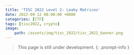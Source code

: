 ```yaml
---
title: 'TISC 2022 Level 2: Leaky Matrices'
date: 2022-09-12 08:00:00 +0800
categories: [CTF]
tags: [tisc2022, crypto]
image:
    path: /assets/img/tisc_2022/tisc_2022_banner.png
---
```


> This page is still under development.
{: .prompt-info }